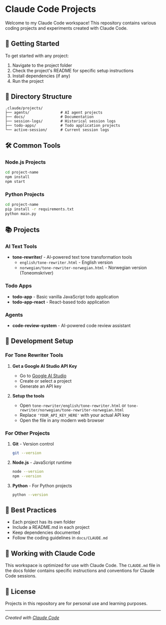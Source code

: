 # Claude Code Projects

Welcome to my Claude Code workspace! This repository contains various coding projects and experiments created with Claude Code.

## 🚀 Getting Started

To get started with any project:

1. Navigate to the project folder
2. Check the project's README for specific setup instructions
3. Install dependencies (if any)
4. Run the project

## 📁 Directory Structure

```
.claude/projects/
├── agents/              # AI agent projects
├── docs/                # Documentation
├── session-logs/        # Historical session logs
├── todo-apps/           # Todo application projects
└── active-session/      # Current session logs
```

## 🛠 Common Tools

### Node.js Projects
```bash
cd project-name
npm install
npm start
```

### Python Projects
```bash
cd project-name
pip install -r requirements.txt
python main.py
```

## 📚 Projects

### AI Text Tools
- **tone-rewriter/** - AI-powered text tone transformation tools
  - `english/tone-rewriter.html` - English version
  - `norwegian/tone-rewriter-norwegian.html` - Norwegian version (Toneomskriver)

### Todo Apps
- **todo-app** - Basic vanilla JavaScript todo application
- **todo-app-react** - React-based todo application

### Agents
- **code-review-system** - AI-powered code review assistant

## 🔧 Development Setup

### For Tone Rewriter Tools

1. **Get a Google AI Studio API Key**
   - Go to [Google AI Studio](https://makersuite.google.com/app/apikey)
   - Create or select a project
   - Generate an API key

2. **Setup the tools**
   - Open `tone-rewriter/english/tone-rewriter.html` or `tone-rewriter/norwegian/tone-rewriter-norwegian.html`
   - Replace `'YOUR_API_KEY_HERE'` with your actual API key
   - Open the file in any modern web browser

### For Other Projects

1. **Git** - Version control
   ```bash
   git --version
   ```

2. **Node.js** - JavaScript runtime
   ```bash
   node --version
   npm --version
   ```

3. **Python** - For Python projects
   ```bash
   python --version
   ```

## 📝 Best Practices

- Each project has its own folder
- Include a README.md in each project
- Keep dependencies documented
- Follow the coding guidelines in `docs/CLAUDE.md`

## 🤝 Working with Claude Code

This workspace is optimized for use with Claude Code. The `CLAUDE.md` file in the docs folder contains specific instructions and conventions for Claude Code sessions.

## 📄 License

Projects in this repository are for personal use and learning purposes.

---

*Created with [Claude Code](https://claude.ai/code)*